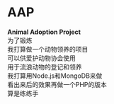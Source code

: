 # AAP
**Animal Adoption Project**  
为了锻炼  
我打算做一个动物领养的项目  
可以供爱护动物协会使用  
用于流浪动物的登记和领养  
我打算用Node.js和MongoDB来做  
看出来后的效果再做一个PHP的版本  
算是练练手
